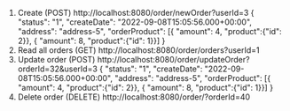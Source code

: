 
1) Create (POST)
   http://localhost:8080/order/newOrder?userId=3
   {
   "status": "1",
   "createDate": "2022-09-08T15:05:56.000+00:00",
   "address": "address-5",
   "orderProduct": [{
   "amount": 4,
   "product":{"id": 2}},
   {
   "amount": 8,
   "product":{"id": 1}}]
   }
2) Read all orders (GET)
   http://localhost:8080/order/orders?userId=1
3) Update order (POST)
   http://localhost:8080/order/updateOrder?orderId=32&userId=3
   {
   "status": "1",
   "createDate": "2022-09-08T15:05:56.000+00:00",
   "address": "address-5",
   "orderProduct": [{
   "amount": 4,
   "product":{"id": 2}},
   {
   "amount": 8,
   "product":{"id": 1}}]
   }
4) Delete order (DELETE)
   http://localhost:8080/order/?orderId=40

   
   
    